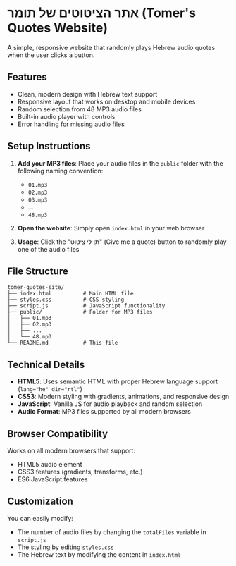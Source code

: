 # אתר הציטוטים של תומר (Tomer's Quotes Website)

A simple, responsive website that randomly plays Hebrew audio quotes when the user clicks a button.

## Features

- Clean, modern design with Hebrew text support
- Responsive layout that works on desktop and mobile devices
- Random selection from 48 MP3 audio files
- Built-in audio player with controls
- Error handling for missing audio files

## Setup Instructions

1. **Add your MP3 files**: Place your audio files in the `public` folder with the following naming convention:
   - `01.mp3`
   - `02.mp3`
   - `03.mp3`
   - ...
   - `48.mp3`

2. **Open the website**: Simply open `index.html` in your web browser

3. **Usage**: Click the "תן לי ציטוט" (Give me a quote) button to randomly play one of the audio files

## File Structure

```
tomer-quotes-site/
├── index.html          # Main HTML file
├── styles.css          # CSS styling
├── script.js           # JavaScript functionality
├── public/             # Folder for MP3 files
│   ├── 01.mp3
│   ├── 02.mp3
│   ├── ...
│   └── 48.mp3
└── README.md           # This file
```

## Technical Details

- **HTML5**: Uses semantic HTML with proper Hebrew language support (`lang="he" dir="rtl"`)
- **CSS3**: Modern styling with gradients, animations, and responsive design
- **JavaScript**: Vanilla JS for audio playback and random selection
- **Audio Format**: MP3 files supported by all modern browsers

## Browser Compatibility

Works on all modern browsers that support:
- HTML5 audio element
- CSS3 features (gradients, transforms, etc.)
- ES6 JavaScript features

## Customization

You can easily modify:
- The number of audio files by changing the `totalFiles` variable in `script.js`
- The styling by editing `styles.css`
- The Hebrew text by modifying the content in `index.html` 